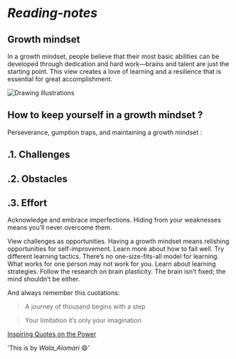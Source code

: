 # _Reading-notes_

## Growth mindset
In a growth mindset, people believe that their most basic abilities can be developed through dedication and hard work—brains and talent are just the starting point. This view creates a love of learning and a resilience that is essential for great accomplishment.

![Drawing illustrations ](https://www.nexus-education.com/wp-content/uploads/2019/06/continuum.png)

##  How to keep yourself in a growth mindset ?
Perseverance, gumption traps, and maintaining a growth mindset :

  ## .1. Challenges
  
 ## .2. Obstacles
  
 ## .3. Effort
  

 Acknowledge and embrace imperfections.
 Hiding from your weaknesses means you’ll never overcome them.

 View challenges as opportunities.
 Having a growth mindset means relishing opportunities for self-improvement. Learn more about how to fail well.
 Try different learning tactics.
 There’s no one-size-fits-all model for learning. What works for one person may not work for you. Learn about learning strategies.
 Follow the research on brain plasticity.
 The brain isn’t fixed; the mind shouldn’t be either.
 
 And always remember this cuotations:
 
 > A journey of thousand begins with a step
 
 > Your limitation it’s only your imagination
 
 
 
 
 [Inspiring Quotes on the Power](https://theartofliving.com/growth-mindset-quotes/)
 
 
 
 
 
 
 
 'This is by _Wala_Alomari_ :smile:'
 
 
 



